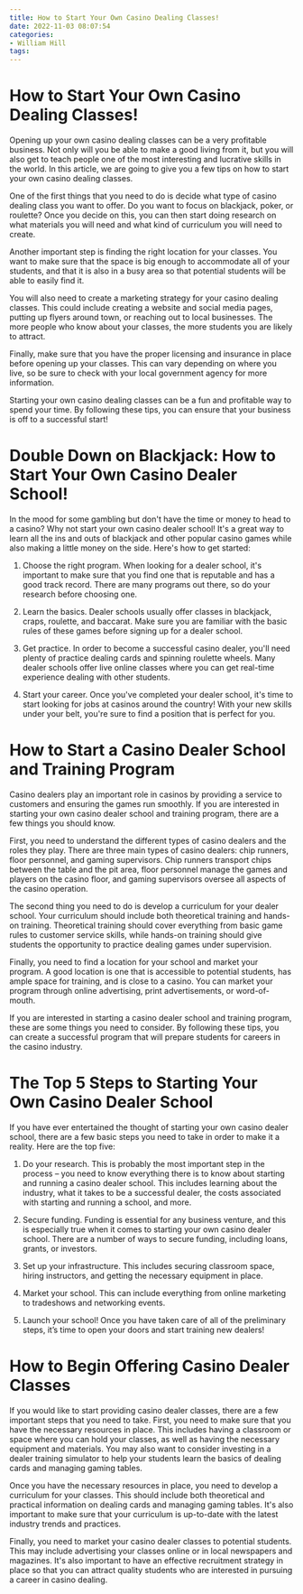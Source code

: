 ```yaml
---
title: How to Start Your Own Casino Dealing Classes! 
date: 2022-11-03 08:07:54
categories:
- William Hill
tags:
---
```



#  How to Start Your Own Casino Dealing Classes! 

Opening up your own casino dealing classes can be a very profitable business. Not only will you be able to make a good living from it, but you will also get to teach people one of the most interesting and lucrative skills in the world. In this article, we are going to give you a few tips on how to start your own casino dealing classes.

One of the first things that you need to do is decide what type of casino dealing class you want to offer. Do you want to focus on blackjack, poker, or roulette? Once you decide on this, you can then start doing research on what materials you will need and what kind of curriculum you will need to create.

Another important step is finding the right location for your classes. You want to make sure that the space is big enough to accommodate all of your students, and that it is also in a busy area so that potential students will be able to easily find it.

You will also need to create a marketing strategy for your casino dealing classes. This could include creating a website and social media pages, putting up flyers around town, or reaching out to local businesses. The more people who know about your classes, the more students you are likely to attract.

Finally, make sure that you have the proper licensing and insurance in place before opening up your classes. This can vary depending on where you live, so be sure to check with your local government agency for more information.

Starting your own casino dealing classes can be a fun and profitable way to spend your time. By following these tips, you can ensure that your business is off to a successful start!

#  Double Down on Blackjack: How to Start Your Own Casino Dealer School! 

In the mood for some gambling but don't have the time or money to head to a casino? Why not start your own casino dealer school! It's a great way to learn all the ins and outs of blackjack and other popular casino games while also making a little money on the side. Here's how to get started:

1. Choose the right program. When looking for a dealer school, it's important to make sure that you find one that is reputable and has a good track record. There are many programs out there, so do your research before choosing one.

2. Learn the basics. Dealer schools usually offer classes in blackjack, craps, roulette, and baccarat. Make sure you are familiar with the basic rules of these games before signing up for a dealer school.

3. Get practice. In order to become a successful casino dealer, you'll need plenty of practice dealing cards and spinning roulette wheels. Many dealer schools offer live online classes where you can get real-time experience dealing with other students.

4. Start your career. Once you've completed your dealer school, it's time to start looking for jobs at casinos around the country! With your new skills under your belt, you're sure to find a position that is perfect for you.

#  How to Start a Casino Dealer School and Training Program 

Casino dealers play an important role in casinos by providing a service to customers and ensuring the games run smoothly. If you are interested in starting your own casino dealer school and training program, there are a few things you should know.

First, you need to understand the different types of casino dealers and the roles they play. There are three main types of casino dealers: chip runners, floor personnel, and gaming supervisors. Chip runners transport chips between the table and the pit area, floor personnel manage the games and players on the casino floor, and gaming supervisors oversee all aspects of the casino operation.

The second thing you need to do is develop a curriculum for your dealer school. Your curriculum should include both theoretical training and hands-on training. Theoretical training should cover everything from basic game rules to customer service skills, while hands-on training should give students the opportunity to practice dealing games under supervision.

Finally, you need to find a location for your school and market your program. A good location is one that is accessible to potential students, has ample space for training, and is close to a casino. You can market your program through online advertising, print advertisements, or word-of-mouth.

If you are interested in starting a casino dealer school and training program, these are some things you need to consider. By following these tips, you can create a successful program that will prepare students for careers in the casino industry.

#  The Top 5 Steps to Starting Your Own Casino Dealer School 

If you have ever entertained the thought of starting your own casino dealer school, there are a few basic steps you need to take in order to make it a reality. Here are the top five:

1. Do your research. This is probably the most important step in the process – you need to know everything there is to know about starting and running a casino dealer school. This includes learning about the industry, what it takes to be a successful dealer, the costs associated with starting and running a school, and more.

2. Secure funding. Funding is essential for any business venture, and this is especially true when it comes to starting your own casino dealer school. There are a number of ways to secure funding, including loans, grants, or investors.

3. Set up your infrastructure. This includes securing classroom space, hiring instructors, and getting the necessary equipment in place.

4. Market your school. This can include everything from online marketing to tradeshows and networking events.

5. Launch your school! Once you have taken care of all of the preliminary steps, it’s time to open your doors and start training new dealers!

#  How to Begin Offering Casino Dealer Classes

If you would like to start providing casino dealer classes, there are a few important steps that you need to take. First, you need to make sure that you have the necessary resources in place. This includes having a classroom or space where you can hold your classes, as well as having the necessary equipment and materials. You may also want to consider investing in a dealer training simulator to help your students learn the basics of dealing cards and managing gaming tables.

Once you have the necessary resources in place, you need to develop a curriculum for your classes. This should include both theoretical and practical information on dealing cards and managing gaming tables. It's also important to make sure that your curriculum is up-to-date with the latest industry trends and practices.

Finally, you need to market your casino dealer classes to potential students. This may include advertising your classes online or in local newspapers and magazines. It's also important to have an effective recruitment strategy in place so that you can attract quality students who are interested in pursuing a career in casino dealing.